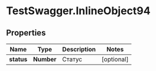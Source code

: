 # TestSwagger.InlineObject94

## Properties

Name | Type | Description | Notes
------------ | ------------- | ------------- | -------------
**status** | **Number** | Статус | [optional] 


